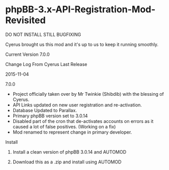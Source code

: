 # phpBB-3.x-API-Registration-Mod-Revisited
DO NOT INSTALL STILL BUGFIXING


Cyerus brought us this mod and it's up to us to keep it running smoothly. 

Current Version 7.0.0

Change Log From Cyerus Last Release


2015-11-04

7.0.0
- Project officially taken over by Mr Twinkie (Shibdib) with the blessing of Cyerus.
- API Links updated on new user registration and re-activation.
- Database Updated to Parallax.
- Primary phpBB version set to 3.0.14
- Disabled part of the cron that de-activates accounts on errors as it caused a lot of false positives. (Working on a fix)
- Mod renamed to represent change in primary developer.


Install

1. Install a clean version of phpBB 3.0.14 and AUTOMOD

2. Download this as a .zip and install using AUTOMOD
